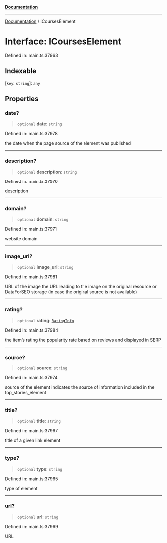 [**Documentation**](../README.md)

***

[Documentation](../README.md) / ICoursesElement

# Interface: ICoursesElement

Defined in: main.ts:37963

## Indexable

\[`key`: `string`\]: `any`

## Properties

### date?

> `optional` **date**: `string`

Defined in: main.ts:37978

the date when the page source of the element was published

***

### description?

> `optional` **description**: `string`

Defined in: main.ts:37976

description

***

### domain?

> `optional` **domain**: `string`

Defined in: main.ts:37971

website domain

***

### image\_url?

> `optional` **image\_url**: `string`

Defined in: main.ts:37981

URL of the image
the URL leading to the image on the original resource or DataForSEO storage (in case the original source is not available)

***

### rating?

> `optional` **rating**: [`RatingInfo`](../classes/RatingInfo.md)

Defined in: main.ts:37984

the item’s rating 
the popularity rate based on reviews and displayed in SERP

***

### source?

> `optional` **source**: `string`

Defined in: main.ts:37974

source of the element
indicates the source of information included in the top_stories_element

***

### title?

> `optional` **title**: `string`

Defined in: main.ts:37967

title of a given link element

***

### type?

> `optional` **type**: `string`

Defined in: main.ts:37965

type of element

***

### url?

> `optional` **url**: `string`

Defined in: main.ts:37969

URL
